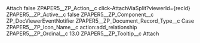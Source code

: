 <?xml version="1.0" encoding="UTF-8"?>
<CustomMetadata xmlns="http://soap.sforce.com/2006/04/metadata" xmlns:xsi="http://www.w3.org/2001/XMLSchema-instance" xmlns:xsd="http://www.w3.org/2001/XMLSchema">
    <label>Attach</label>
    <protected>false</protected>
    <values>
        <field>ZPAPER5__ZP_Action__c</field>
        <value xsi:type="xsd:string">click-AttachViaSplit?viewerId={recId}</value>
    </values>
    <values>
        <field>ZPAPER5__ZP_Active__c</field>
        <value xsi:type="xsd:boolean">false</value>
    </values>
    <values>
        <field>ZPAPER5__ZP_Component__c</field>
        <value xsi:type="xsd:string">ZP_DocViewerEventNotifier</value>
    </values>
    <values>
        <field>ZPAPER5__ZP_Document_Record_Type__c</field>
        <value xsi:type="xsd:string">Case</value>
    </values>
    <values>
        <field>ZPAPER5__ZP_Icon_Name__c</field>
        <value xsi:type="xsd:string">action:add_relationship</value>
    </values>
    <values>
        <field>ZPAPER5__ZP_Ordinal__c</field>
        <value xsi:type="xsd:double">13.0</value>
    </values>
    <values>
        <field>ZPAPER5__ZP_Tooltip__c</field>
        <value xsi:type="xsd:string">Attach</value>
    </values>
</CustomMetadata>
